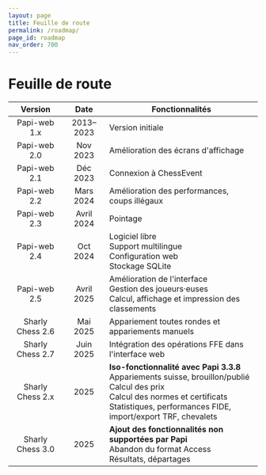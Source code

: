 ```yaml
---
layout: page
title: Feuille de route
permalink: /roadmap/
page_id: roadmap
nav_order: 700
---
```


# Feuille de route

|     Version      |    Date    | Fonctionnalités                                                                                                                                                                                             |
|:----------------:|:----------:|-------------------------------------------------------------------------------------------------------------------------------------------------------------------------------------------------------------|
|   Papi-web 1.x   | 2013–2023  | Version initiale                                                                                                                                                                                            |
|   Papi-web 2.0   |  Nov 2023  | Amélioration des écrans d'affichage                                                                                                                                                                         |
|   Papi-web 2.1   |  Déc 2023  | Connexion à ChessEvent                                                                                                                                                                                      |
|   Papi-web 2.2   | Mars 2024  | Amélioration des performances, coups illégaux                                                                                                                                                               |
|   Papi-web 2.3   | Avril 2024 | Pointage                                                                                                                                                                                                    |
|   Papi-web 2.4   |  Oct 2024  | Logiciel libre<br/>Support multilingue<br/>Configuration web<br/>Stockage SQLite                                                                                                                            |
|   Papi-web 2.5   | Avril 2025 | Amélioration de l'interface<br/>Gestion des joueurs·euses<br/>Calcul, affichage et impression des classements                                                                                               |
| Sharly Chess 2.6 |  Mai 2025  | Appariement toutes rondes et appariements manuels                                                                                                                                                           |
| Sharly Chess 2.7 | Juin 2025  | Intégration des opérations FFE dans l'interface web                                                                                                                                                         |
| Sharly Chess 2.x |    2025    | **Iso-fonctionnalité avec Papi 3.3.8**<br/>Appariements suisse, brouillon/publié<br/>Calcul des prix<br/>Calcul des normes et certificats<br/>Statistiques, performances FIDE, import/export TRF, chevalets |
| Sharly Chess 3.0 |    2025    | **Ajout des fonctionnalités non supportées par Papi**<br/>Abandon du format Access<br/>Résultats, départages                                                                                                |
